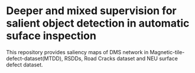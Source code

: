 # Deeper and mixed supervision for salient object detection in automatic suface inspection
This repository provides saliency maps of DMS network in Magnetic-tile-defect-dataset(MTDD), RSDDs, Road Cracks dataset and NEU surface defect dataset.
